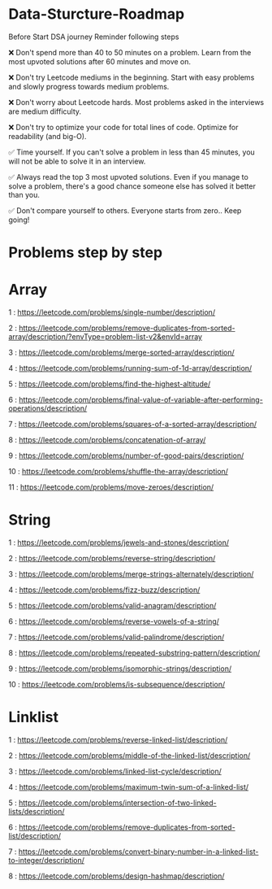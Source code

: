 # Data-Sturcture-Roadmap
Before Start DSA journey Reminder following steps

❌ Don't spend more than 40 to 50 minutes on a problem. Learn from the most upvoted solutions after 60 minutes and move on.

❌ Don't try Leetcode mediums in the beginning. Start with easy problems and slowly progress towards medium problems. 

❌ Don't worry about Leetcode hards. Most problems asked in the interviews are medium difficulty. 

❌ Don't try to optimize your code for total lines of code. Optimize for readability (and big-O).


✅ Time yourself. If you can't solve a problem in less than 45 minutes, you will not be able to solve it in an interview.

✅ Always read the top 3 most upvoted solutions. Even if you manage to solve a problem, there's a good chance someone else has solved it better than you. 

✅ Don't compare yourself to others. Everyone starts from zero.. Keep going!


# Problems step by step

# Array 

1 : https://leetcode.com/problems/single-number/description/

2 : https://leetcode.com/problems/remove-duplicates-from-sorted-array/description/?envType=problem-list-v2&envId=array

3 : https://leetcode.com/problems/merge-sorted-array/description/

4 : https://leetcode.com/problems/running-sum-of-1d-array/description/

5 : https://leetcode.com/problems/find-the-highest-altitude/

6 : https://leetcode.com/problems/final-value-of-variable-after-performing-operations/description/

7 : https://leetcode.com/problems/squares-of-a-sorted-array/description/

8 : https://leetcode.com/problems/concatenation-of-array/

9 : https://leetcode.com/problems/number-of-good-pairs/description/

10 : https://leetcode.com/problems/shuffle-the-array/description/

11 : https://leetcode.com/problems/move-zeroes/description/

# String 

1 : https://leetcode.com/problems/jewels-and-stones/description/

2 : https://leetcode.com/problems/reverse-string/description/

3 : https://leetcode.com/problems/merge-strings-alternately/description/

4 : https://leetcode.com/problems/fizz-buzz/description/

5 : https://leetcode.com/problems/valid-anagram/description/

6 : https://leetcode.com/problems/reverse-vowels-of-a-string/

7 : https://leetcode.com/problems/valid-palindrome/description/

8 : https://leetcode.com/problems/repeated-substring-pattern/description/

9 : https://leetcode.com/problems/isomorphic-strings/description/

10 : https://leetcode.com/problems/is-subsequence/description/

# Linklist 

1 : https://leetcode.com/problems/reverse-linked-list/description/

2 : https://leetcode.com/problems/middle-of-the-linked-list/description/

3 : https://leetcode.com/problems/linked-list-cycle/description/

4 : https://leetcode.com/problems/maximum-twin-sum-of-a-linked-list/

5 : https://leetcode.com/problems/intersection-of-two-linked-lists/description/

6 : https://leetcode.com/problems/remove-duplicates-from-sorted-list/description/

7 : https://leetcode.com/problems/convert-binary-number-in-a-linked-list-to-integer/description/

8 : https://leetcode.com/problems/design-hashmap/description/
